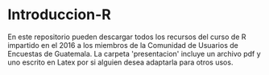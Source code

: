 # Introduccion-R

En este repositorio pueden descargar todos los recursos del curso de R impartido en el 2016 a los miembros de la Comunidad de 
Usuarios de Encuestas de Guatemala. La carpeta 'presentacion' incluye un archivo pdf y uno escrito en Latex por si alguien
desea adaptarla para otros usos.

